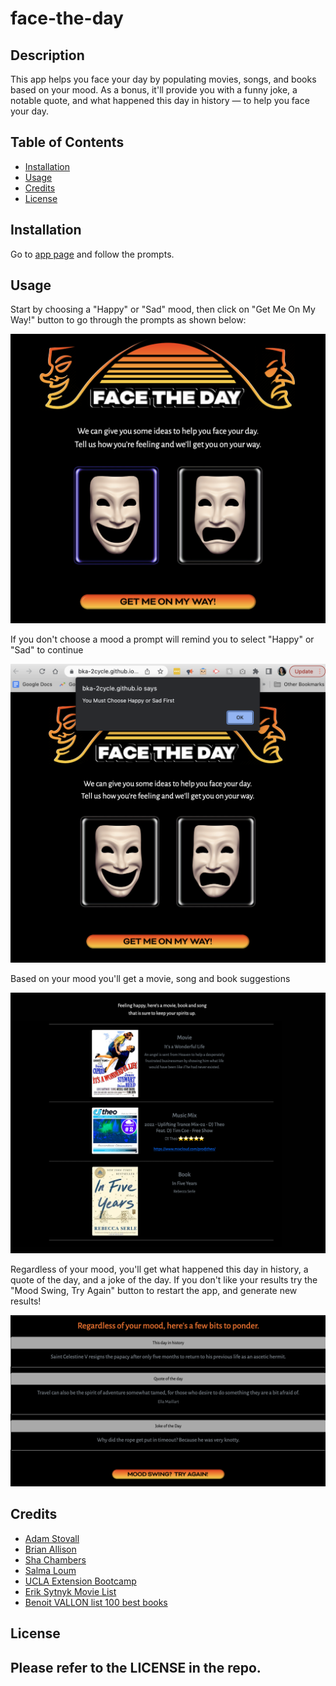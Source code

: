 # face-the-day

## Description

This app helps you face your day by populating movies, songs, and books based on your mood. As a bonus, it'll provide you with a funny joke, a notable quote, and what happened this day in history — to help you face your day.

## Table of Contents

- [Installation](#installation)
- [Usage](#usage)
- [Credits](#credits)
- [License](#license)

## Installation

Go to [app page](https://bka-2cycle.github.io/face-the-day) and follow the prompts.

## Usage

Start by choosing a "Happy" or "Sad" mood, then click on "Get Me On My Way!" button to go through the prompts as shown below:

![Application intro](./images/app_1.png)

If you don't choose a mood a prompt will remind you to select "Happy" or "Sad" to continue

![Prompt for mood choice](./images/app_2.png)

Based on your mood you'll get a movie, song and book suggestions

![Mood suggestions](./images/app_3.jpg)

Regardless of your mood, you'll get what happened this day in history, a quote of the day, and a joke of the day. If you don't like your results try the "Mood Swing, Try Again" button to restart the app, and generate new results!

![Application restart button](./images/app_4.png)

## Credits

- [Adam Stovall](https://github.com/AHStovall)
- [Brian Allison](https://github.com/bka-2cycle)
- [Sha Chambers](https://github.com/SuzyChambers)
- [Salma Loum](https://github.com/SalmaLoum)
- [UCLA Extension Bootcamp](https://www.uclaextension.edu/?gclid=Cj0KCQiAgribBhDkARIsAASA5btdbwAz8x25r3b1deoRNIGxfkPFL11rAQMuCgQ7HYiqBH8CLr9CgLoaAktlEALw_wcB&gclsrc=aw.ds)
- [Erik Sytnyk Movie List](https://github.com/erik-sytnyk/movies-list/blob/master/db.json)
- [Benoit VALLON list 100 best books](https://github.com/benoitvallon/100-best-books)

## License

## Please refer to the LICENSE in the repo.
